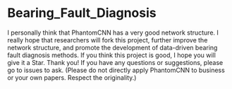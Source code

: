 # Bearing_Fault_Diagnosis

I personally think that PhantomCNN has a very good network structure. I really hope that researchers will fork this project, 
further improve the network structure, and promote the development of data-driven bearing fault diagnosis methods. 
If you think this project is good, I hope you will give it a Star. Thank you! 
If you have any questions or suggestions, please go to issues to ask. (Please do not directly apply PhantomCNN to business or your own papers. Respect the originality.)
